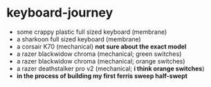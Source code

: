 # keyboard-journey
- some crappy plastic full sized keyboard (membrane)
- a sharkoon full sized keyboard (membrane)
- a corsair K70 (mechanical) **not sure about the exact model**
- a razer blackwidow chroma (mechanical; green switches)
- a razer blackwidow chroma (mechanical; orange switches)
- a razer deathstalker pro v2 (mechanical; **i think orange switches**)
- **in the process of building my first ferris sweep half-swept**
